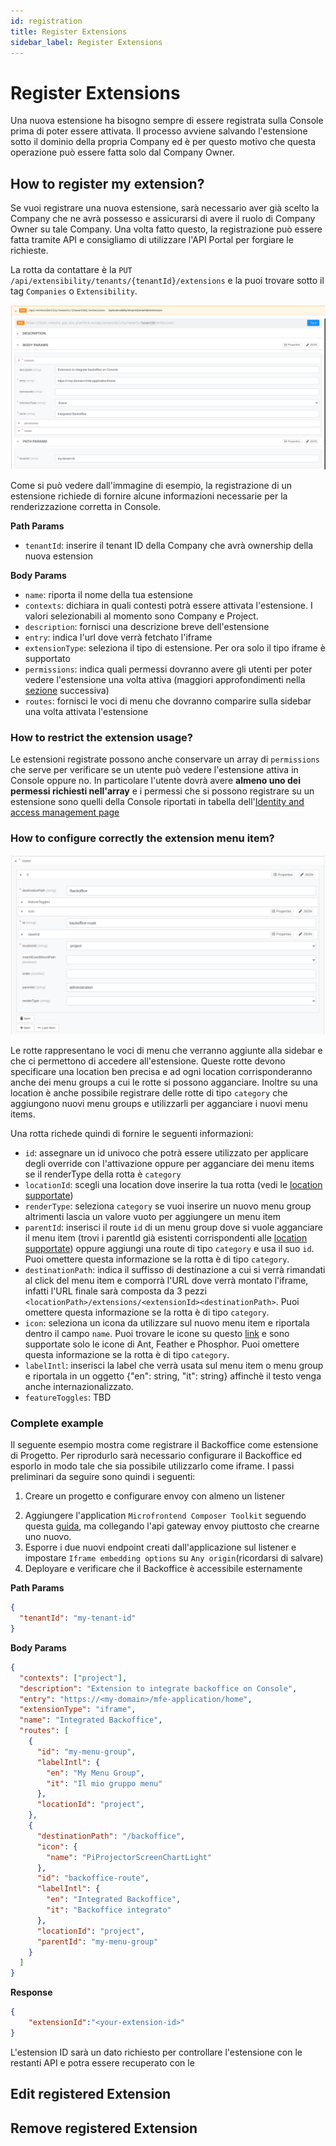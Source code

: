 ```yaml
---
id: registration
title: Register Extensions
sidebar_label: Register Extensions
---
```

# Register Extensions

Una nuova estensione ha bisogno sempre di essere registrata sulla Console prima di poter essere attivata. Il processo avviene salvando l'estensione sotto il dominio della propria Company ed è per questo motivo che questa operazione può essere fatta solo dal Company Owner.

## How to register my extension?

Se vuoi registrare una nuova estensione, sarà necessario aver già scelto la Company che ne avrà possesso e assicurarsi di avere il ruolo di Company Owner su tale Company. Una volta fatto questo, la registrazione può essere fatta tramite API e consigliamo di utilizzare l'API Portal per forgiare le richieste.

La rotta da contattare è la `PUT /api/extensibility/tenants/{tenantId}/extensions` e la puoi trovare sotto il tag `Companies` o `Extensibility`. 

![registration example](./images/registrationExample.png)

Come si può vedere dall'immagine di esempio, la registrazione di un estensione richiede di fornire alcune informazioni necessarie per la renderizzazione corretta in Console.

**Path Params**
- `tenantId`: inserire il tenant ID della Company che avrà ownership della nuova estension

**Body Params**
- `name`: riporta il nome della tua estensione
- `contexts`: dichiara in quali contesti potrà essere attivata l'estensione. I valori selezionabili al momento sono Company e Project.
- `description`: fornisci una descrizione breve dell'estensione 
- `entry`: indica l'url dove verrà fetchato l'iframe
- `extensionType`: seleziona il tipo di estensione. Per ora solo il tipo iframe è supportato
- `permissions`: indica quali permessi dovranno avere gli utenti per poter vedere l'estensione una volta attiva (maggiori approfondimenti nella [sezione](#how-to-restrict-the-extension-usage) successiva)
- `routes`: fornisci le voci di menu che dovranno comparire sulla sidebar una volta attivata l'estensione

### How to restrict the extension usage?

Le estensioni registrate possono anche conservare un array di `permissions` che serve per verificare se un utente può vedere l'estensione attiva in Console oppure no. In particolare l'utente dovrà avere **almeno uno dei permessi richiesti nell'array** e i permessi che si possono registrare su un estensione sono quelli della Console riportati in tabella dell'[Identity and access management page](../../development_suite/identity-and-access-management/console-levels-and-permission-management.md#identity-capabilities-inside-console)  

### How to configure correctly the extension menu item? 

![registration example routes](./images/registrationExampleRoutes.png)

Le rotte rappresentano le voci di menu che verranno aggiunte alla sidebar e che ci permettono di accedere all'estensione. Queste rotte devono specificare una location ben precisa e ad ogni location corrisponderanno anche dei menu groups a cui le rotte si possono agganciare. Inoltre su una location è anche possibile registrare delle rotte di tipo `category` che aggiungono nuovi menu groups e utilizzarli per agganciare i nuovi menu items.

Una rotta richede quindi di fornire le seguenti informazioni:
- `id`: assegnare un id univoco che potrà essere utilizzato per applicare degli override con l'attivazione oppure per agganciare dei menu items se il renderType della rotta è `category`
- `locationId`: scegli una location dove inserire la tua rotta (vedi le [location supportate](./locations.md))
- `renderType`: seleziona `category` se vuoi inserire un nuovo menu group altrimenti lascia un valore vuoto per aggiungere un menu item
- `parentId`: inserisci il route `id` di un menu group dove si vuole agganciare il menu item (trovi i parentId già esistenti corrispondenti alle [location supportate](./locations.md)) oppure aggiungi una route di tipo `category` e usa il suo `id`. Puoi omettere questa informazione se la rotta è di tipo `category`.
- `destinationPath`: indica il suffisso di destinazione a cui si verrà rimandati al click del menu item e comporrà l'URL dove verrà montato l'iframe, infatti l'URL finale sarà composta da 3 pezzi `<locationPath>/extensions/<extensionId><destinationPath>`. Puoi omettere questa informazione se la rotta è di tipo `category`.
- `icon`: seleziona un icona da utilizzare sul nuovo menu item e riportala dentro il campo `name`. Puoi trovare le icone su questo [link](https://react-icons.github.io/react-icons/search/) e sono supportate solo le icone di Ant, Feather e Phosphor. Puoi omettere questa informazione se la rotta è di tipo `category`.
- `labelIntl`: inserisci la label che verrà usata sul menu item o menu group e riportala in un oggetto {"en": string, "it": string} affinchè il testo venga anche internazionalizzato.
- `featureToggles`: TBD
<!-- TODO: Should be added some mentions about the order of menu items? -->
<!-- TODO: Explain that the parentId and locationid can be found on location page with redirect -->
<!-- TODO: Explain how add new menu item group where it is placed the registered extension and added an example -->
<!-- TODO: Explain that the route id is required and it is needed to advanced customization (redirect to overrides page) -->

### Complete example
<!-- TODO: Insert some links to backoffice tutorial and to the future doc page about how to expose a frontend on an endpoint and use it as iframe (using envoy)-->

Il seguente esempio mostra come registrare il Backoffice come estensione di Progetto. Per riprodurlo sarà necessario configurare il Backoffice ed esporlo in modo tale che sia possibile utilizzarlo come iframe. I passi preliminari da seguire sono quindi i seguenti:

1. Creare un progetto e configurare envoy con almeno un listener
<!-- TODO: è necessario configurare l'ingress route mi sa -->
2. Aggiungere l'application `Microfrontend Composer Toolkit` seguendo questa [guida](../../microfrontend-composer/tutorials/basics#setup-the-microservices), ma collegando l'api gateway envoy piuttosto che crearne uno nuovo.
3. Esporre i due nuovi endpoint creati dall'applicazione sul listener e impostare `Iframe embedding options` su `Any origin`(ricordarsi di salvare)
4. Deployare e verificare che il Backoffice è accessibile esternamente


**Path Params**
```json
{
  "tenantId": "my-tenant-id"
}
```

**Body Params**
```json
{
  "contexts": ["project"],
  "description": "Extension to integrate backoffice on Console",
  "entry": "https://<my-domain>/mfe-application/home",
  "extensionType": "iframe",
  "name": "Integrated Backoffice",
  "routes": [
    {
      "id": "my-menu-group",
      "labelIntl": {
        "en": "My Menu Group",
        "it": "Il mio gruppo menu"
      },
      "locationId": "project",
    },
    {
      "destinationPath": "/backoffice",
      "icon": {
        "name": "PiProjectorScreenChartLight"
      },
      "id": "backoffice-route",
      "labelIntl": {
        "en": "Integrated Backoffice",
        "it": "Backoffice integrato"
      },
      "locationId": "project",
      "parentId": "my-menu-group"
    }
  ]
}
```

**Response**
```json
{
    "extensionId":"<your-extension-id>"
}
```

L'estension ID sarà un dato richiesto per controllare l'estensione con le restanti API e potra essere recuperato con le

<!-- TODO: Added an image of an example on the API Portal with the complete payload and the response  -->

<!-- TODO: Explain that the id in the response is required to activate the registered extension -->

## Edit registered Extension

<!-- TODO: Explain that this action can be done only by the Company Owner and using the API Portal -->
<!-- TODO: Explain that the API is the same used to register a new extension but adding the extension id-->
<!-- TODO: Add an image as axample?-->
<!-- TODO: Remember that here the response is empty and the status is 201-->

<!-- INFO: If this section is too short, include it in the section above-->

## Remove registered Extension

<!-- TODO: Explain that this action can be done only by the Company Owner and using the API Portal -->
<!-- TODO: Added an image of an example on the API Portal with the query string and the response  -->
<!-- TODO: Explain that eventually activation will be deleted with the requested extension -->

